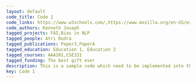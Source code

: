 ```yaml
---
layout: default
code_title: Code 1
code_links: https://www.w3schools.com/,https://www.mozilla.org/en-US/exp/
code_authors: Kenneth Joseph
tagged_projects: FAI,Bias in NLP
tagged_people: Atri Rudra
tagged_publications: Paper3,PaperA
tagged_education: Education 1, Education 2
tagged_courses: AAA101,CSE331
tagged_funding: The best gift ever
description: This is a sample code which need to be implemented into the research project. We can tag projects!
key: Code 1
---
```

